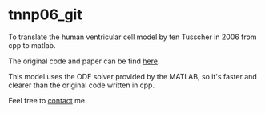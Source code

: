 tnnp06_git
==========

To translate the human ventricular cell model by ten Tusscher in 2006 from cpp to matlab.

The original code and paper can be find [here](http://www-binf.bio.uu.nl/khwjtuss/SourceCodes/).

This model uses the ODE solver provided by the MATLAB, so it's faster and clearer than the original code written in cpp.

Feel free to [contact](mailto:shanzhuo.zhang@gmail.com) me.
